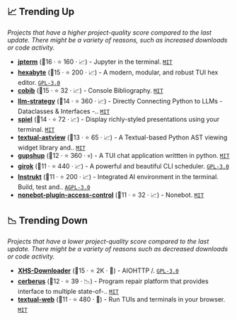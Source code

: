 ## 📈 Trending Up

_Projects that have a higher project-quality score compared to the last update. There might be a variety of reasons, such as increased downloads or code activity._

- <b><a href="https://github.com/davidbrochart/jpterm">jpterm</a></b> (🥈16 ·  ⭐ 160 · 📈) - Jupyter in the terminal. <code><a href="http://bit.ly/34MBwT8">MIT</a></code>
- <b><a href="https://github.com/thetacom/hexabyte">hexabyte</a></b> (🥈15 ·  ⭐ 200 · 📈) - A modern, modular, and robust TUI hex editor. <code><a href="http://bit.ly/2M0xdwT">GPL-3.0</a></code>
- <b><a href="https://github.com/mrossinek/cobib">cobib</a></b> (🥈15 ·  ⭐ 32 · 📈) - Console Bibliography. <code><a href="http://bit.ly/34MBwT8">MIT</a></code>
- <b><a href="https://github.com/BlackHC/llm-strategy">llm-strategy</a></b> (🥈14 ·  ⭐ 360 · 📈) - Directly Connecting Python to LLMs - Dataclasses & Interfaces -.. <code><a href="http://bit.ly/34MBwT8">MIT</a></code>
- <b><a href="https://github.com/JoshKarpel/spiel">spiel</a></b> (🥈14 ·  ⭐ 72 · 📈) - Display richly-styled presentations using your terminal. <code><a href="http://bit.ly/34MBwT8">MIT</a></code>
- <b><a href="https://github.com/davep/textual-astview">textual-astview</a></b> (🥈13 ·  ⭐ 65 · 📈) - A Textual-based Python AST viewing widget library and.. <code><a href="http://bit.ly/34MBwT8">MIT</a></code>
- <b><a href="https://github.com/kraanzu/gupshup">gupshup</a></b> (🥉12 ·  ⭐ 360 · 💀) - A TUI chat application writtten in python. <code><a href="http://bit.ly/34MBwT8">MIT</a></code>
- <b><a href="https://github.com/noisrucer/girok">girok</a></b> (🥉11 ·  ⭐ 440 · 📈) - A powerful and beautiful CLI scheduler. <code><a href="http://bit.ly/2M0xdwT">GPL-3.0</a></code>
- <b><a href="https://github.com/blob42/Instrukt">Instrukt</a></b> (🥉11 ·  ⭐ 200 · 📈) - Integrated AI environment in the terminal. Build, test and.. <code><a href="http://bit.ly/3pwmjO5">AGPL-3.0</a></code>
- <b><a href="https://github.com/bot-ssttkkl/nonebot-plugin-access-control">nonebot-plugin-access-control</a></b> (🥉11 ·  ⭐ 32 · 📈) - Nonebot. <code><a href="http://bit.ly/34MBwT8">MIT</a></code>

## 📉 Trending Down

_Projects that have a lower project-quality score compared to the last update. There might be a variety of reasons such as decreased downloads or code activity._

- <b><a href="https://github.com/JoeanAmier/XHS-Downloader">XHS-Downloader</a></b> (🥈15 ·  ⭐ 2K · 🐣) - AIOHTTP /. <code><a href="http://bit.ly/2M0xdwT">GPL-3.0</a></code>
- <b><a href="https://github.com/nus-apr/cerberus">cerberus</a></b> (🥉12 ·  ⭐ 39 · 📉) - Program repair platform that provides interface to multiple state-of-.. <code><a href="http://bit.ly/34MBwT8">MIT</a></code>
- <b><a href="https://github.com/Textualize/textual-web">textual-web</a></b> (🥉11 ·  ⭐ 480 · 🐣) - Run TUIs and terminals in your browser. <code><a href="http://bit.ly/34MBwT8">MIT</a></code>

